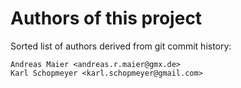 # Authors of this project

Sorted list of authors derived from git commit history:
```
Andreas Maier <andreas.r.maier@gmx.de>
Karl Schopmeyer <karl.schopmeyer@gmail.com>
```
